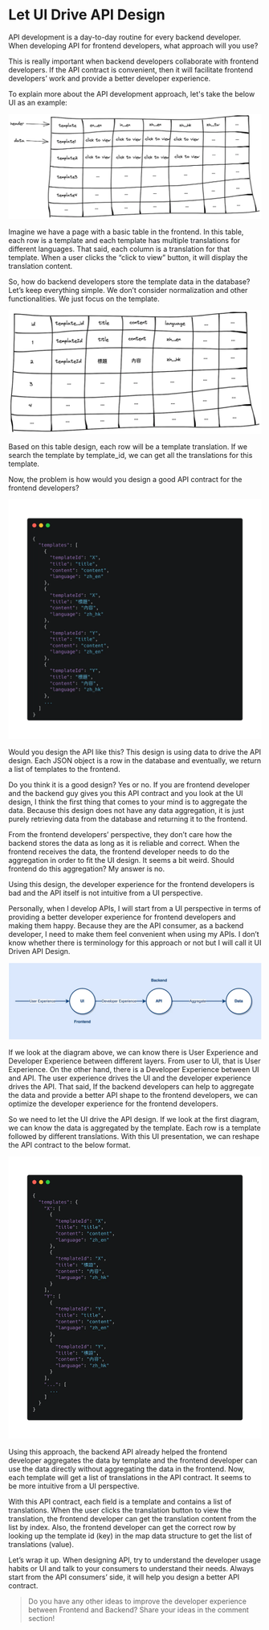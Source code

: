 # Let UI Drive API Design
API development is a day-to-day routine for every backend developer. When developing API for frontend developers, what approach will you use? 

This is really important when backend developers collaborate with frontend developers. If the API contract is convenient, then it will facilitate frontend developers’ work and provide a better developer experience.

To explain more about the API development approach, let's take the below UI as an example:

![](../assets/resources/api/api-design-1.png)

Imagine we have a page with a basic table in the frontend. In this table, each row is a template and each template has multiple translations for different languages. That said, each column is a translation for that template. When a user clicks the “click to view” button, it will display the translation content.

So, how do backend developers store the template data in the database? Let’s keep everything simple. We don’t consider normalization and other functionalities. We just focus on the template.

![](../assets/resources/api/api-design-2.png)

Based on this table design, each row will be a template translation. If we search the template by template_id, we can get all the translations for this template.

Now, the problem is how would you design a good API contract for the frontend developers?

![](../assets/resources/api/api-design-3.png)

Would you design the API like this? This design is using data to drive the API design. Each JSON object is a row in the database and eventually, we return a list of templates to the frontend.

Do you think it is a good design? Yes or no. If you are frontend developer and the backend guy gives you this API contract and you look at the UI design, I think the first thing that comes to your mind is to aggregate the data. Because this design does not have any data aggregation, it is just purely retrieving data from the database and returning it to the frontend.

From the frontend developers’ perspective, they don’t care how the backend stores the data as long as it is reliable and correct. When the frontend receives the data, the frontend developer needs to do the aggregation in order to fit the UI design. It seems a bit weird. Should frontend do this aggregation? My answer is no.

Using this design, the developer experience for the frontend developers is bad and the API itself is not intuitive from a UI perspective.

Personally, when I develop APIs, I will start from a UI perspective in terms of providing a better developer experience for frontend developers and making them happy. Because they are the API consumer, as a backend developer, I need to make them feel convenient when using my APIs. I don’t know whether there is terminology for this approach or not but I will call it UI Driven API Design.

![](../assets/resources/api/api-design-4.png)

If we look at the diagram above, we can know there is User Experience and Developer Experience between different layers. From user to UI, that is User Experience. On the other hand, there is a Developer Experience between UI and API. The user experience drives the UI and the developer experience drives the API. That said, If the backend developers can help to aggregate the data and provide a better API shape to the frontend developers, we can optimize the developer experience for the frontend developers.

So we need to let the UI drive the API design. If we look at the first diagram, we can know the data is aggregated by the template. Each row is a template followed by different translations. With this UI presentation, we can reshape the API contract to the below format.

![](../assets/resources/api/api-design-5.png)

Using this approach, the backend API already helped the frontend developer aggregates the data by template and the frontend developer can use the data directly without aggregating the data in the frontend. Now, each template will get a list of translations in the API contract. It seems to be more intuitive from a UI perspective.

With this API contract, each field is a template and contains a list of translations. When the user clicks the translation button to view the translation, the frontend developer can get the translation content from the list by index. Also, the frontend developer can get the correct row by looking up the template id (key) in the map data structure to get the list of translations (value).

Let’s wrap it up. When designing API, try to understand the developer usage habits or UI and talk to your consumers to understand their needs. Always start from the API consumers’ side, it will help you design a better API contract.

> Do you have any other ideas to improve the developer experience between Frontend and Backend? Share your ideas in the comment section!

